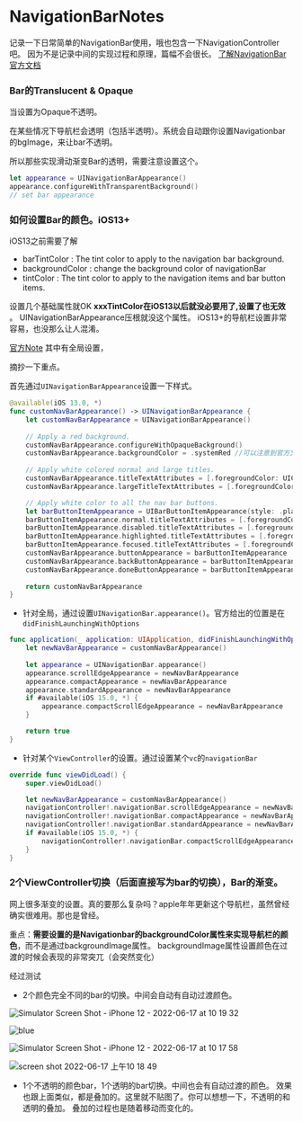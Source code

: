 # NavigationBarNotes
记录一下日常简单的NavigationBar使用，哦也包含一下NavigationController吧。
因为不是记录中间的实现过程和原理，篇幅不会很长。
[了解NavigationBar官方文档](https://developer.apple.com/documentation/uikit/uinavigationbar?language=objc)


### Bar的Translucent & Opaque

当设置为Opaque不透明。

在某些情况下导航栏会透明（包括半透明）。系统会自动跟你设置Navigationbar的bgImage，来让bar不透明。

所以那些实现滑动渐变Bar的透明，需要注意设置这个。

```swift
let appearance = UINavigationBarAppearance()
appearance.configureWithTransparentBackground()
// set bar appearance
```

### 如何设置Bar的颜色。iOS13+

iOS13之前需要了解
- barTintColor : The tint color to apply to the navigation bar background.
- backgroundColor : change the background color of navigationBar
- tintColor : The tint color to apply to the navigation items and bar button items.

设置几个基础属性就OK
**xxxTintColor在iOS13以后就没必要用了,设置了也无效** 。 
UINavigationBarAppearance压根就没这个属性。
iOS13+的导航栏设置非常容易，也没那么让人混淆。

[官方Note](https://developer.apple.com/documentation/technotes/tn3106-customizing-uinavigationbar-appearance)
其中有全局设置，

摘抄一下重点。

首先通过`UINavigationBarAppearance`设置一下样式。
```swift
@available(iOS 13.0, *)
func customNavBarAppearance() -> UINavigationBarAppearance {
    let customNavBarAppearance = UINavigationBarAppearance()
    
    // Apply a red background.
    customNavBarAppearance.configureWithOpaqueBackground()
    customNavBarAppearance.backgroundColor = .systemRed //可以注意到官方文档也用的backgroundColor
    
    // Apply white colored normal and large titles.
    customNavBarAppearance.titleTextAttributes = [.foregroundColor: UIColor.white]
    customNavBarAppearance.largeTitleTextAttributes = [.foregroundColor: UIColor.white]

    // Apply white color to all the nav bar buttons.
    let barButtonItemAppearance = UIBarButtonItemAppearance(style: .plain)
    barButtonItemAppearance.normal.titleTextAttributes = [.foregroundColor: UIColor.white]
    barButtonItemAppearance.disabled.titleTextAttributes = [.foregroundColor: UIColor.lightText]
    barButtonItemAppearance.highlighted.titleTextAttributes = [.foregroundColor: UIColor.label]
    barButtonItemAppearance.focused.titleTextAttributes = [.foregroundColor: UIColor.white]
    customNavBarAppearance.buttonAppearance = barButtonItemAppearance
    customNavBarAppearance.backButtonAppearance = barButtonItemAppearance
    customNavBarAppearance.doneButtonAppearance = barButtonItemAppearance
    
    return customNavBarAppearance
}
```

- 针对全局，通过设置`UINavigationBar.appearance()`。官方给出的位置是在`didFinishLaunchingWithOptions`

```swift
func application(_ application: UIApplication, didFinishLaunchingWithOptions launchOptions: [UIApplication.LaunchOptionsKey: Any]?) -> Bool {
    let newNavBarAppearance = customNavBarAppearance()
        
    let appearance = UINavigationBar.appearance()
    appearance.scrollEdgeAppearance = newNavBarAppearance
    appearance.compactAppearance = newNavBarAppearance
    appearance.standardAppearance = newNavBarAppearance
    if #available(iOS 15.0, *) {
        appearance.compactScrollEdgeAppearance = newNavBarAppearance
    }

    return true
}


```

- 针对某个`ViewController`的设置。通过设置某个`vc`的`navigationBar`
```swift
override func viewDidLoad() {
    super.viewDidLoad()

    let newNavBarAppearance = customNavBarAppearance()
    navigationController!.navigationBar.scrollEdgeAppearance = newNavBarAppearance
    navigationController!.navigationBar.compactAppearance = newNavBarAppearance
    navigationController!.navigationBar.standardAppearance = newNavBarAppearance
    if #available(iOS 15.0, *) {
        navigationController!.navigationBar.compactScrollEdgeAppearance = newNavBarAppearance
    }
}

```



### 2个ViewController切换（后面直接写为bar的切换），Bar的渐变。

网上很多渐变的设置。真的要那么复杂吗？apple年年更新这个导航栏，虽然曾经确实很难用。那也是曾经。

重点：**需要设置的是Navigationbar的backgroundColor属性来实现导航栏的颜色**，而不是通过backgroundImage属性。
backgroundImage属性设置颜色在过渡的时候会表现的非常突兀（会突然变化）

经过测试

- 2个颜色完全不同的bar的切换。中间会自动有自动过渡颜色。

![Simulator Screen Shot - iPhone 12 - 2022-06-17 at 10 19 32](https://user-images.githubusercontent.com/11294005/174212767-8d706752-d304-4ab3-ae7d-7aeb541b0c46.png)


![blue](https://user-images.githubusercontent.com/11294005/174213090-04bc85b6-5826-4b4c-ac62-f055d729328c.png)


![Simulator Screen Shot - iPhone 12 - 2022-06-17 at 10 17 58](https://user-images.githubusercontent.com/11294005/174212792-bfab804d-e70c-453b-9caf-dbb733175578.png)

![screen shot 2022-06-17 上午10 18 49](https://user-images.githubusercontent.com/11294005/174212197-a13658e2-1bd3-49aa-b236-106dee9a7803.png)


- 1个不透明的颜色bar，1个透明的bar切换。中间也会有自动过渡的颜色。
效果也跟上面类似，都是叠加的。这里就不贴图了。你可以想想一下，不透明的和透明的叠加。
叠加的过程也是随着移动而变化的。


